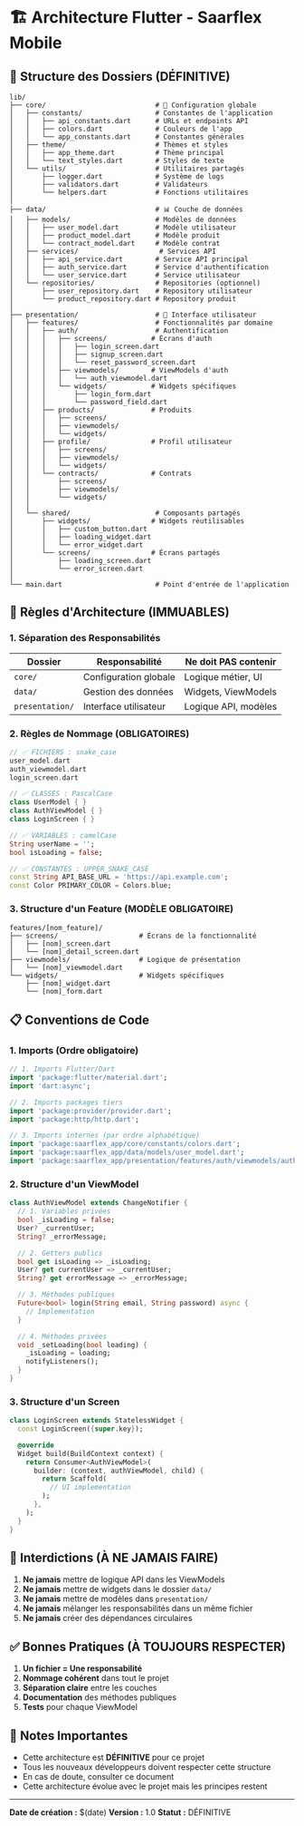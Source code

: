 # 🏗️ Architecture Flutter - Saarflex Mobile

## 📁 Structure des Dossiers (DÉFINITIVE)

```
lib/
├── core/                           # 🔧 Configuration globale
│   ├── constants/                  # Constantes de l'application
│   │   ├── api_constants.dart      # URLs et endpoints API
│   │   ├── colors.dart             # Couleurs de l'app
│   │   └── app_constants.dart      # Constantes générales
│   ├── theme/                      # Thèmes et styles
│   │   ├── app_theme.dart          # Thème principal
│   │   └── text_styles.dart        # Styles de texte
│   └── utils/                      # Utilitaires partagés
│       ├── logger.dart             # Système de logs
│       ├── validators.dart         # Validateurs
│       └── helpers.dart            # Fonctions utilitaires
│
├── data/                           # 📊 Couche de données
│   ├── models/                     # Modèles de données
│   │   ├── user_model.dart         # Modèle utilisateur
│   │   ├── product_model.dart      # Modèle produit
│   │   └── contract_model.dart     # Modèle contrat
│   ├── services/                    # Services API
│   │   ├── api_service.dart        # Service API principal
│   │   ├── auth_service.dart       # Service d'authentification
│   │   └── user_service.dart       # Service utilisateur
│   └── repositories/               # Repositories (optionnel)
│       ├── user_repository.dart    # Repository utilisateur
│       └── product_repository.dart # Repository produit
│
├── presentation/                   # 🎨 Interface utilisateur
│   ├── features/                   # Fonctionnalités par domaine
│   │   ├── auth/                   # Authentification
│   │   │   ├── screens/           # Écrans d'auth
│   │   │   │   ├── login_screen.dart
│   │   │   │   ├── signup_screen.dart
│   │   │   │   └── reset_password_screen.dart
│   │   │   ├── viewmodels/        # ViewModels d'auth
│   │   │   │   └── auth_viewmodel.dart
│   │   │   └── widgets/           # Widgets spécifiques
│   │   │       ├── login_form.dart
│   │   │       └── password_field.dart
│   │   ├── products/              # Produits
│   │   │   ├── screens/
│   │   │   ├── viewmodels/
│   │   │   └── widgets/
│   │   ├── profile/               # Profil utilisateur
│   │   │   ├── screens/
│   │   │   ├── viewmodels/
│   │   │   └── widgets/
│   │   └── contracts/             # Contrats
│   │       ├── screens/
│   │       ├── viewmodels/
│   │       └── widgets/
│   │
│   └── shared/                     # Composants partagés
│       ├── widgets/               # Widgets réutilisables
│       │   ├── custom_button.dart
│       │   ├── loading_widget.dart
│       │   └── error_widget.dart
│       └── screens/               # Écrans partagés
│           ├── loading_screen.dart
│           └── error_screen.dart
│
└── main.dart                       # Point d'entrée de l'application
```

## 🎯 Règles d'Architecture (IMMUABLES)

### 1. Séparation des Responsabilités

| Dossier | Responsabilité | Ne doit PAS contenir |
|---------|----------------|---------------------|
| `core/` | Configuration globale | Logique métier, UI |
| `data/` | Gestion des données | Widgets, ViewModels |
| `presentation/` | Interface utilisateur | Logique API, modèles |

### 2. Règles de Nommage (OBLIGATOIRES)

```dart
// ✅ FICHIERS : snake_case
user_model.dart
auth_viewmodel.dart
login_screen.dart

// ✅ CLASSES : PascalCase
class UserModel { }
class AuthViewModel { }
class LoginScreen { }

// ✅ VARIABLES : camelCase
String userName = '';
bool isLoading = false;

// ✅ CONSTANTES : UPPER_SNAKE_CASE
const String API_BASE_URL = 'https://api.example.com';
const Color PRIMARY_COLOR = Colors.blue;
```

### 3. Structure d'un Feature (MODÈLE OBLIGATOIRE)

```
features/[nom_feature]/
├── screens/                    # Écrans de la fonctionnalité
│   ├── [nom]_screen.dart
│   └── [nom]_detail_screen.dart
├── viewmodels/                 # Logique de présentation
│   └── [nom]_viewmodel.dart
└── widgets/                    # Widgets spécifiques
    ├── [nom]_widget.dart
    └── [nom]_form.dart
```

## 📋 Conventions de Code

### 1. Imports (Ordre obligatoire)
```dart
// 1. Imports Flutter/Dart
import 'package:flutter/material.dart';
import 'dart:async';

// 2. Imports packages tiers
import 'package:provider/provider.dart';
import 'package:http/http.dart';

// 3. Imports internes (par ordre alphabétique)
import 'package:saarflex_app/core/constants/colors.dart';
import 'package:saarflex_app/data/models/user_model.dart';
import 'package:saarflex_app/presentation/features/auth/viewmodels/auth_viewmodel.dart';
```

### 2. Structure d'un ViewModel
```dart
class AuthViewModel extends ChangeNotifier {
  // 1. Variables privées
  bool _isLoading = false;
  User? _currentUser;
  String? _errorMessage;

  // 2. Getters publics
  bool get isLoading => _isLoading;
  User? get currentUser => _currentUser;
  String? get errorMessage => _errorMessage;

  // 3. Méthodes publiques
  Future<bool> login(String email, String password) async {
    // Implementation
  }

  // 4. Méthodes privées
  void _setLoading(bool loading) {
    _isLoading = loading;
    notifyListeners();
  }
}
```

### 3. Structure d'un Screen
```dart
class LoginScreen extends StatelessWidget {
  const LoginScreen({super.key});

  @override
  Widget build(BuildContext context) {
    return Consumer<AuthViewModel>(
      builder: (context, authViewModel, child) {
        return Scaffold(
          // UI implementation
        );
      },
    );
  }
}
```

## 🚫 Interdictions (À NE JAMAIS FAIRE)

1. **Ne jamais** mettre de logique API dans les ViewModels
2. **Ne jamais** mettre de widgets dans le dossier `data/`
3. **Ne jamais** mettre de modèles dans `presentation/`
4. **Ne jamais** mélanger les responsabilités dans un même fichier
5. **Ne jamais** créer des dépendances circulaires

## ✅ Bonnes Pratiques (À TOUJOURS RESPECTER)

1. **Un fichier = Une responsabilité**
2. **Nommage cohérent** dans tout le projet
3. **Séparation claire** entre les couches
4. **Documentation** des méthodes publiques
5. **Tests** pour chaque ViewModel

## 📝 Notes Importantes

- Cette architecture est **DÉFINITIVE** pour ce projet
- Tous les nouveaux développeurs doivent respecter cette structure
- En cas de doute, consulter ce document
- Cette architecture évolue avec le projet mais les principes restent

---
**Date de création :** $(date)
**Version :** 1.0
**Statut :** DÉFINITIVE
